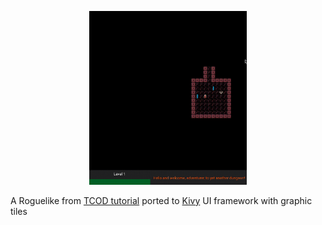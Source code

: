 <p align="center">
  <img style="height: 50%; width: 50%;" src="khack.gif" />
</p>

A Roguelike from [TCOD tutorial](http://rogueliketutorials.com/) ported to [Kivy](https://kivy.org/) UI framework with graphic tiles
